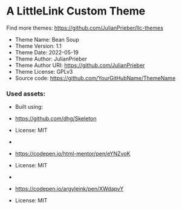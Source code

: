 # A LittleLink Custom Theme
Find more themes: https://github.com/JulianPrieber/llc-themes
                                                                                                                                                                         
*	Theme Name: Bean Soup
*	Theme Version: 1.1
*	Theme Date: 2022-05-19
*	Theme Author: JulianPrieber
*	Theme Author URI: https://github.com/JulianPrieber
*	Theme License: GPLv3
*	Source code: https://github.com/YourGitHubName/ThemeName


### Used assets:
* Built using:
* https://github.com/dhg/Skeleton
* License: MIT

*
* https://codepen.io/html-mentor/pen/eYNZvoK
* License: MIT

*
* https://codepen.io/argyleink/pen/XWdapvY
* License: MIT
